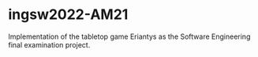 # ingsw2022-AM21
Implementation of the tabletop game Eriantys as the Software Engineering final examination project.
